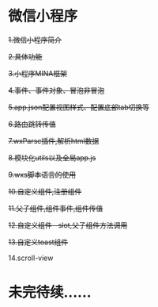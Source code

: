 # 微信小程序

~~1.微信小程序简介~~

~~2.具体功能~~

~~3.小程序MINA框架~~

~~4.事件、事件对象、冒泡非冒泡~~

~~5.app.json配置视图样式、配置底部tab切换等~~

~~6.路由跳转传值~~

~~7.wxParse插件,解析html数据~~

~~8.模块化utils以及全局app.js~~

~~9.wxs脚本语言的使用~~

~~10.自定义组件,注册组件~~

~~11.父子组件,组件事件,组件传值~~

~~12.自定义组件--slot,父子组件方法调用~~

~~13.自定义toast组件~~

14.scroll-view


# 未完待续......
